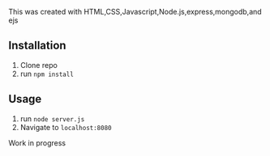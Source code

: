 

This was created with HTML,CSS,Javascript,Node.js,express,mongodb,and ejs

## Installation

1. Clone repo
2. run `npm install`

## Usage

1. run `node server.js`
2. Navigate to `localhost:8080`

Work in progress

